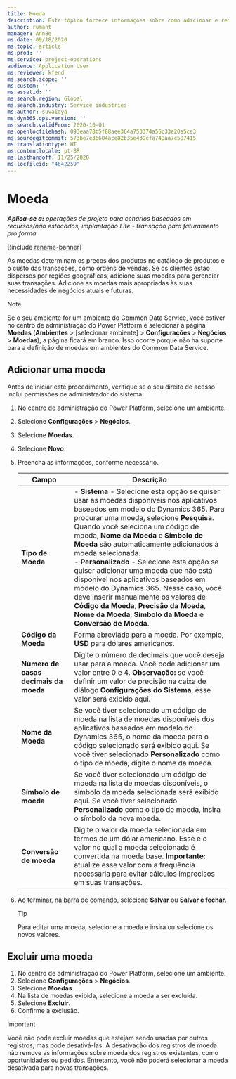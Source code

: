 ```yaml
---
title: Moeda
description: Este tópico fornece informações sobre como adicionar e remover tipos de moeda no Project Operations.
author: rumant
manager: AnnBe
ms.date: 09/18/2020
ms.topic: article
ms.prod: ''
ms.service: project-operations
audience: Application User
ms.reviewer: kfend
ms.search.scope: ''
ms.custom: ''
ms.assetid: ''
ms.search.region: Global
ms.search.industry: Service industries
ms.author: suvaidya
ms.dyn365.ops.version: ''
ms.search.validFrom: 2020-10-01
ms.openlocfilehash: 093eaa78b5f88aee364a753374a56c33e20a5ce3
ms.sourcegitcommit: 573be7e36604ace82b35e439cfa748aa7c587415
ms.translationtype: HT
ms.contentlocale: pt-BR
ms.lasthandoff: 11/25/2020
ms.locfileid: "4642259"
---
```

# <a name="currency"></a>Moeda

_**Aplica-se a:** operações de projeto para cenários baseados em recursos/não estocados, implantação Lite - transação para faturamento pro forma_

[!include [rename-banner](~/includes/cc-data-platform-banner.md)]

As moedas determinam os preços dos produtos no catálogo de produtos e o custo das transações, como ordens de vendas. Se os clientes estão dispersos por regiões geográficas, adicione suas moedas para gerenciar suas transações. Adicione as moedas mais apropriadas às suas necessidades de negócios atuais e futuras.  

> [!NOTE]
> Se o seu ambiente for um ambiente do Common Data Service, você estiver no centro de administração do Power Platform e selecionar a página **Moedas** (**Ambientes** > [selecionar ambiente] > **Configurações** > **Negócios** > **Moedas**), a página ficará em branco. Isso ocorre porque não há suporte para a definição de moedas em ambientes do Common Data Service.

## <a name="add-a-currency"></a>Adicionar uma moeda  
Antes de iniciar este procedimento, verifique se o seu direito de acesso inclui permissões de administrador do sistema. 

1. No centro de administração do Power Platform, selecione um ambiente. 
2. Selecione **Configurações** > **Negócios**.
3. Selecione **Moedas**.  
4. Selecione **Novo**.  
5. Preencha as informações, conforme necessário.  


   |          Campo          |                                                                                                                                                                                                                                                                                                                                                                            Descrição                                                                                                                                                                                                                                                                                                                                                                            |
   |-------------------------|-------------------------------------------------------------------------------------------------------------------------------------------------------------------------------------------------------------------------------------------------------------------------------------------------------------------------------------------------------------------------------------------------------------------------------------------------------------------------------------------------------------------------------------------------------------------------------------------------------------------------------------------------------------------------------------------------------------------------------------------------------------------|
   |    **Tipo de Moeda**    | - **Sistema** - Selecione esta opção se quiser usar as moedas disponíveis nos aplicativos baseados em modelo do Dynamics 365. Para procurar uma moeda, selecione **Pesquisa**. Quando você seleciona um código de moeda, **Nome da Moeda** e **Símbolo de Moeda** são automaticamente adicionados à moeda selecionada.<br />- **Personalizado** - Selecione esta opção se quiser adicionar uma moeda que não está disponível nos aplicativos baseados em modelo do Dynamics 365. Nesse caso, você deve inserir manualmente os valores de **Código da Moeda**, **Precisão da Moeda**, **Nome da Moeda**, **Símbolo da Moeda** e **Conversão de Moeda**. |
   |    **Código da Moeda**    |                                                                                                                                                                                                                                                                                                                                            Forma abreviada para a moeda. Por exemplo, **USD** para dólares americanos.                                                                                                                                                                                                                                                                                                                                            |
   | **Número de casas decimais da moeda**  |                                                                                                                                                                                  Digite o número de decimais que você deseja usar para a moeda.  Você pode adicionar um valor entre 0 e 4. **Observação:** se você definir um valor de precisão na caixa de diálogo **Configurações do Sistema**, esse valor será exibido aqui.                                                                                                                                                                                  |
   |    **Nome da Moeda**    |                                                                                                                                                                                                                                         Se você tiver selecionado um código de moeda na lista de moedas disponíveis dos aplicativos baseados em modelo do Dynamics 365, o nome da moeda para o código selecionado será exibido aqui. Se você tiver selecionado **Personalizado** como o tipo de moeda, digite o nome da moeda.                                                                                                                                                                                                                                          |
   |   **Símbolo de moeda**   |                                                                                                                                                                                                                                                                      Se você tiver selecionado um código de moeda na lista de moedas disponíveis, o símbolo da moeda selecionada será exibido aqui. Se você tiver selecionado **Personalizado** como o tipo de moeda, insira o símbolo da nova moeda.                                                                                                                                                                                                                                                                       |
   | **Conversão de moeda** |                                                                                                                                                                                                                                     Digite o valor da moeda selecionada em termos de um dólar americano. Esse é o valor no qual a moeda selecionada é convertida na moeda base. **Importante:** atualize esse valor com a frequência necessária para evitar cálculos imprecisos em suas transações.                                                                                                                                                                                                                                      |


6. Ao terminar, na barra de comando, selecione **Salvar** ou **Salvar e fechar**.  

   > [!TIP]
   >  Para editar uma moeda, selecione a moeda e insira ou selecione os novos valores.  

## <a name="delete-a-currency"></a>Excluir uma moeda  

1. No centro de administração do Power Platform, selecione um ambiente. 
2. Selecione **Configurações** > **Negócios**.
3. Selecione **Moedas**.  
4. Na lista de moedas exibida, selecione a moeda a ser excluída.  
5. Selecione **Excluir**.  
6. Confirme a exclusão.  

> [!IMPORTANT]
>  Você não pode excluir moedas que estejam sendo usadas por outros registros, mas pode desativá-las. A desativação dos registros de moeda não remove as informações sobre moeda dos registros existentes, como oportunidades ou pedidos. Entretanto, você não poderá selecionar a moeda desativada para novas transações.  
